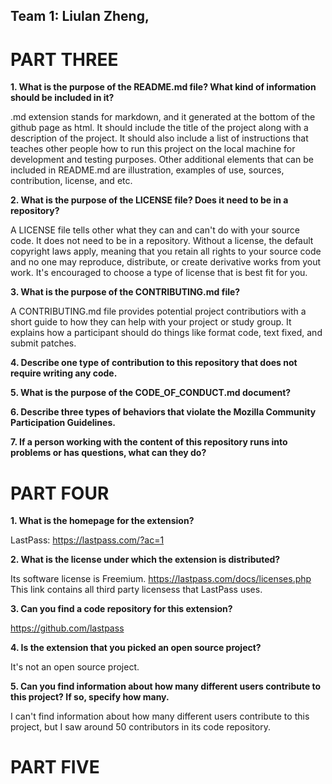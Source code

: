 
Team 1: Liulan Zheng, 
-------------

PART THREE
==============


**1. What is the purpose of the README.md file? What kind of information should be included in it?**

.md extension stands for markdown, and it generated at the bottom of the github page as html. It should include the title of the project along with a description of the project. It should also include a list of instructions that teaches other people how to run this project on the local machine for development and testing purposes. Other additional elements that can be included in README.md are illustration, examples of use, sources, contribution, license, and etc.
  
**2. What is the purpose of the LICENSE file? Does it need to be in a repository?**

 A LICENSE file tells other what they can and can't do with your source code. It does not need to be in a repository. Without a license, the default copyright laws apply, meaning that you retain all rights to your source code and no one may reproduce, distribute, or create derivative works from yout work. It's encouraged to choose a type of license that is best fit for you.

**3. What is the purpose of the CONTRIBUTING.md file?**

A CONTRIBUTING.md file provides potential project contributiors with a short guide to how they can help with your project or study group. It explains how a participant should do things like format code, text fixed, and submit patches.

**4. Describe one type of contribution to this repository that does not require writing any code.**

**5. What is the purpose of the CODE_OF_CONDUCT.md document?**

**6. Describe three types of behaviors that violate the Mozilla Community Participation Guidelines.**

**7. If a person working with the content of this repository runs into problems or has questions, what can they do?**


PART FOUR
==============

**1. What is the homepage for the extension?**

LastPass: https://lastpass.com/?ac=1

**2. What is the license under which the extension is distributed?**

Its software license is Freemium.
https://lastpass.com/docs/licenses.php This link contains all third party licensess that LastPass uses.

**3. Can you find a code repository for this extension?**

https://github.com/lastpass

**4. Is the extension that you picked an open source project?**

It's not an open source project.

**5. Can you find information about how many different users contribute to this project? If so, specify how many.**

I can't find information about how many different users contribute to this project, but I saw around 50 contributors in its code repository.


PART FIVE
==============

